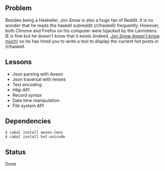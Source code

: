 ## Problem

Besides being a Haskeller, Jon Snow is also a huge fan of Reddit. It is no
wonder that he reads the haskell subreddit (/r/haskell) frequently. However,
both Chrome and Firefox on his computer were hijacked by the Lannisters. IE is
fine but he doesn't know that it exists (indeed,
[Jon Snow doesn't know much](http://media-cache-ak0.pinimg.com/736x/e8/ef/92/e8ef922fff4171bf91fa36180c7490cf.jpg)) so
he has hired you to write a tool to display the current hot posts in /r/haskell.

## Lessons

- Json parsing with Aeson
- Json traversal with lenses
- Text encoding
- Http API
- Record syntax
- Date time manipulation
- File system API

## Dependencies

    $ cabal install aeson-lens
    $ cabal install hxt-unicode

## Status

Done